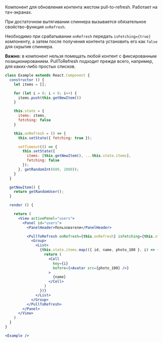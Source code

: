 Компонент для обновления контента жестом pull-to-refresh.
Работает на тач-экранах.

При достаточном вытягивании спиннера вызывается обязательное свойство-функция `onRefresh`.

Необходимо при срабатывании `onRefresh` передать `isFetching={true}` компоненту, а затем после получения контента установить его как `false` для скрытия спиннера.

**Важно:** в компонент нельзя помещать любой контент с фиксированным позиционированием. PullToRefresh подходит прежде всего, например, для каких-либо простых списков.

```jsx
class Example extends React.Component {
  constructor () {
    let items = [];

    for (let i = 0; i < 9; i++) {
      items.push(this.getNewItem())
    }

    this.state = {
      items: items,
      fetching: false
    }

    this.onRefresh = () => {
      this.setState({ fetching: true });

      setTimeout(() => {
        this.setState({
          items: [this.getNewItem(), ...this.state.items],
          fetching: false
        });
      }, getRandomInt(600, 2000));
    }
  }

  getNewItem() {
    return getRandomUser();
  }

  render () {

    return (
      <View activePanel="users">
        <Panel id="users">
          <PanelHeader>Пользователи</PanelHeader>

          <PullToRefresh onRefresh={this.onRefresh} isFetching={this.state.fetching}>
            <Group>
              <List>
                {this.state.items.map(({ id, name, photo_100 }, i) => {
                  return (
                    <Cell
                      key={i}
                      before={<Avatar src={photo_100} />}
                    >
                      {name}
                    </Cell>
                  )
                })}
              </List>
            </Group>
          </PullToRefresh>
        </Panel>
      </View>
    )
  }
}

<Example />
```
